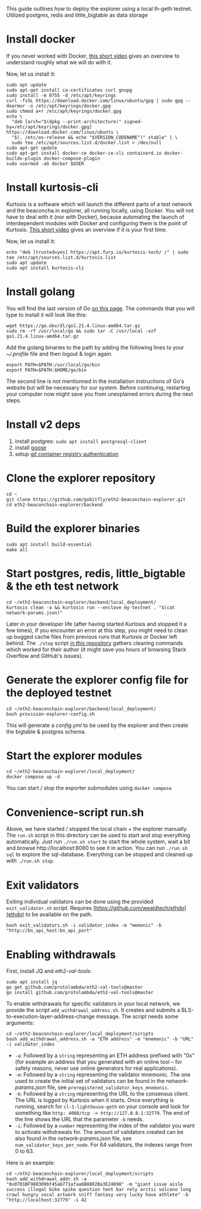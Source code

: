 This guide outlines how to deploy the explorer using a local lh-geth testnet. Utilized postgres, redis and little_bigtable as data storage

# Install docker
If you never worked with Docker, [this short video](https://www.youtube.com/watch?v=rOTqprHv1YE) gives an overview to understand roughly what we will do with it.

Now, let us install it:
```
sudo apt update
sudo apt-get install ca-certificates curl gnupg
sudo install -m 0755 -d /etc/apt/keyrings
curl -fsSL https://download.docker.com/linux/ubuntu/gpg | sudo gpg --dearmor -o /etc/apt/keyrings/docker.gpg
sudo chmod a+r /etc/apt/keyrings/docker.gpg
echo \
  "deb [arch="$(dpkg --print-architecture)" signed-by=/etc/apt/keyrings/docker.gpg] https://download.docker.com/linux/ubuntu \
  "$(. /etc/os-release && echo "$VERSION_CODENAME")" stable" | \
  sudo tee /etc/apt/sources.list.d/docker.list > /dev/null
sudo apt-get update
sudo apt-get install docker-ce docker-ce-cli containerd.io docker-buildx-plugin docker-compose-plugin
sudo usermod -aG docker $USER
```

# Install kurtosis-cli
Kurtosis is a software which will launch the different parts of a test network and the beaconcha.in explorer, all running locally, using Docker. You will not have to deal with it (nor with Docker), because automating the launch of interdependent modules with Docker and configuring them is the point of Kurtosis. [This short video](https://www.loom.com/share/4256e2b84e5840d3a0a941a80037aebe) gives an overview if it is your first time.

Now, let us install it:
```
echo "deb [trusted=yes] https://apt.fury.io/kurtosis-tech/ /" | sudo tee /etc/apt/sources.list.d/kurtosis.list
sudo apt update
sudo apt install kurtosis-cli
```

# Install golang
You will find the last version of Go [on this page](https://go.dev/doc/install). The commands that you will type to install it will look like this:

```
wget https://go.dev/dl/go1.21.4.linux-amd64.tar.gz
sudo rm -rf /usr/local/go && sudo tar -C /usr/local -xzf go1.21.4.linux-amd64.tar.gz
```
Add the golang binaries to the path by adding the following lines to your _~/.profile_ file and then logout & login again.
```
export PATH=$PATH:/usr/local/go/bin
export PATH=$PATH:$HOME/go/bin
```
The second line is not mentionned in the installation instructions of Go's website but will be necessary for our system.
Before continuing, restarting your computer now might save you from unexplained errors during the next steps.

# Install v2 deps
1. install postgres: `sudo apt install postgresql-client`
2. install [goose](https://github.com/pressly/goose?tab=readme-ov-file#install)
3. setup [git container registry authentication](https://docs.github.com/en/packages/working-with-a-github-packages-registry/working-with-the-container-registry#authenticating-with-a-personal-access-token-classic)

# Clone the explorer repository
```
cd ~
git clone https://github.com/gobitfly/eth2-beaconchain-explorer.git
cd eth2-beaconchain-explorer/backend
```

# Build the explorer binaries
```
sudo apt install build-essential
make all
```

# Start postgres, redis, little_bigtable & the eth test network
```
cd ~/eth2-beaconchain-explorer/backend/local_deployment/
kurtosis clean -a && kurtosis run --enclave my-testnet . "$(cat network-params.json)"
```
Later in your developer life (after having started Kurtosis and stopped it a few times), if you encounter an error at this step, you might need to clean up bugged cache files from previous runs that Kurtosis or Docker left behind.
The `./stop` script [in this repository](https://github.com/thib-wien/scripts-localnetworkandexplorer) gathers cleaning commands which worked for their author (it might save you hours of browsing Stack Overflow and GitHub's issues).

# Generate the explorer config file for the deployed testnet
```
cd ~/eth2-beaconchain-explorer/backend/local_deployment/
bash provision-explorer-config.sh
```
This will generate a _config.yml_ to be used by the explorer and then create the bigtable & postgres schema.

# Start the explorer modules
```
cd ~/eth2-beaconchain-explorer/local_deployment/
docker compose up -d
```
You can start / stop the exporter submodules using `docker compose`

# Convenience-script run.sh
Above, we have started / stopped the local chain + the explorer manually. The `run.sh` script in this directory can be used to start and stop everything automatically. Just run `./run.sh start` to start the whole system, wait a bit and browse http://localhost:8080 to see it in action. You can run `./run.sh sql` to explore the sql-database. Everything can be stopped and cleaned up with `./run.sh stop`.

# Exit validators
Exiting individual validators can be done using the provided `exit_validator.sh` script. Requires [https://github.com/wealdtech/ethdo](ethdo) to be available on the path.
```
bash exit_validators.sh -i validator_index -m "memonic" -b "http://bn_api_host:bn_api_port"
```

# Enabling withdrawals
First, install _JQ_ and _eth2-val-tools_:
```
sudo apt install jq
go get github.com/protolambda/eth2-val-tools@master
go install github.com/protolambda/eth2-val-tools@master
```
To enable withdrawals for specific validators in your local network, we provide the script `add_withdrawal_address.sh`. It creates and submits a BLS-to-execution-layer-address-change message.
The script needs some arguments:
```
cd ~/eth2-beaconchain-explorer/local_deployment/scripts
bash add_withdrawal_address.sh -a "ETH address" -m "mnemonic" -b "URL" -i validator_index
```
- `-a`: Followed by a `string` representing an ETH address prefixed with "0x" (for example an address that you generated with an online tool – for safety reasons, never use online generators for real applications).
- `-m`: Followed by a `string` representing the validator mnemonic. The one used to create the initial set of validators can be found in the _network-params.json_ file, see `preregistered_validator_keys_mnemonic`.
- `-b`: Followed by a `string` representing the URL to the consensus client. The URL is logged by Kurtosis when it starts. Once everything is running, search for `cl-1-lighthouse-geth` on your console and look for something like `http: 4000/tcp -> http://127.0.0.1:32779`. The end of the line shows the URL that the parameter `-b` needs.
- `-i`: Followed by a `number` representing the index of the validator you want to activate withdrawals for. The amount of validators created can be also found in the _network-params.json_ file, see `num_validator_keys_per_node`. For 64 validators, the indexes range from 0 to 63.

Here is an example:
```
cd ~/eth2-beaconchain-explorer/local_deployment/scripts
bash add_withdrawal_addr.sh -a "0x0701BF988309bf45a6771afaa6B8802Ba3E24090" -m "giant issue aisle success illegal bike spike question tent bar rely arctic volcano long crawl hungry vocal artwork sniff fantasy very lucky have athlete" -b "http://localhost:32779" -i 42
```